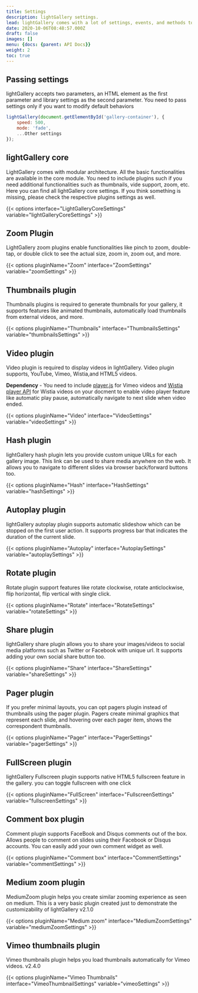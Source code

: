 ```yaml
---
title: Settings
description: lightGallery settings.
lead: lightGallery comes with a lot of settings, events, and methods to customize the gallery without touching the core code. You can find both lightGallery core settings, and the built in plugin settings here.
date: 2020-10-06T08:48:57.000Z
draft: false
images: []
menu: {docs: {parent: API Docs}}
weight: 2
toc: true
---
```


## Passing settings

lightGallery accepts two parameters, an HTML element as the first parameter and
library settings as the second parameter. You need to pass settings only if you
want to modify default behaviors

```javascript
lightGallery(document.getElementById('gallery-container'), {
    speed: 500,
    mode: 'fade',
    ...Other settings
});
```

## lightGallery core

LightGallery comes with modular architecture. All the basic functionalities are
available in the core module. You need to include plugins such if you need
additional functionalities such as thumbnails, vide support, zoom, etc. Here you
can find all lightGallery core settings. If you think something is missing,
please check the respective plugins settings as well.

{{< options interface="LightGalleryCoreSettings" variable="lightGalleryCoreSettings" >}}

<div class="options-section">

## Zoom Plugin

LightGallery zoom plugins enable functionalities like pinch to zoom, double-tap,
or double click to see the actual size, zoom in, zoom out, and more.

{{< options pluginName="Zoom" interface="ZoomSettings" variable="zoomSettings" >}}

</div>

<div class="options-section">

## Thumbnails plugin

Thumbnails plugins is required to generate thumbnails for your gallery, it
supports features like animated thumbnails, automatically load thumbnails from
external videos, and more.

{{< options pluginName="Thumbnails" interface="ThumbnailsSettings" variable="thumbnailsSettings" >}}

</div>

<div class="options-section">

## Video plugin

Video plugin is required to display videos in lightGallery. Video plugin
supports, YouTube, Vimeo, Wistia,and HTML5 videos.

<div class="alert alert-info" role="alert">
    <b>Dependency</b> - You need to include <a href="https://github.com/vimeo/player.js/">player.js</a> for Vimeo videos and <a href="https://wistia.com/support/developers/player-api">Wistia player API</a> for Wistia videos on your docment to enable video player feature like automatic play pause, automatically navigate to next slide when video ended.
</div>

{{< options pluginName="Video" interface="VideoSettings" variable="videoSettings" >}}

</div>

<div class="options-section">

## Hash plugin

lightGallery hash plugin lets you provide custom unique URLs for each gallery
image. This link can be used to share media anywhere on the web. It allows you
to navigate to different slides via browser back/forward buttons too.

{{< options pluginName="Hash" interface="HashSettings" variable="hashSettings" >}}

</div>

<div class="options-section">

## Autoplay plugin

lightGallery autoplay plugin supports automatic slideshow which can be stopped
on the first user action. It supports progress bar that indicates the duration
of the current slide.

{{< options pluginName="Autoplay" interface="AutoplaySettings" variable="autoplaySettings" >}}

</div>

<div class="options-section">

## Rotate plugin

Rotate plugin support features like rotate clockwise, rotate anticlockwise, flip
horizontal, flip vertical with single click.

{{< options pluginName="Rotate" interface="RotateSettings" variable="rotateSettings" >}}

</div>

<div class="options-section">

## Share plugin

lightGallery share plugin allows you to share your images/videos to social media
platforms such as Twitter or Facebook with unique url. It supports adding your
own social share button too.

{{< options pluginName="Share" interface="ShareSettings" variable="shareSettings" >}}

</div>

<div class="options-section">

## Pager plugin

If you prefer minimal layouts, you can opt pagers plugin instead of thumbnails
using the pager plugin. Pagers create minimal graphics that represent each
slide, and hovering over each pager item, shows the correspondent thumbnails.

{{< options pluginName="Pager" interface="PagerSettings" variable="pagerSettings" >}}

</div>

<div class="options-section">

## FullScreen plugin

lightGallery Fullscreen plugin supports native HTML5 fullscreen feature in the
gallery. you can toggle fullscreen with one click

{{< options pluginName="FullScreen" interface="FullscreenSettings" variable="fullscreenSettings" >}}

</div>

<div class="options-section">

## Comment box plugin

Comment plugin supports FaceBook and Disqus comments out of the box. Allows
people to comment on slides using their Facebook or Disqus accounts. You can
easily add your own comment widget as well.

{{< options pluginName="Comment box" interface="CommentSettings" variable="commentSettings" >}}

</div>

## Medium zoom plugin

MediumZoom plugin helps you create similar zooming experience as seen on medium.
This is a very basic plugin created just to demonstrate the customizability of
lightGallery
<span class="badge rounded-pill bg-danger font-12" title="Available since version 2.1.0">v2.1.0</span>

{{< options pluginName="Medium zoom" interface="MediumZoomSettings" variable="mediumZoomSettings" >}}

## Vimeo thumbnails plugin

Vimeo thumbnails plugin helps you load thumbnails automatically for Vimeo videos.
<span class="badge rounded-pill bg-danger font-12" title="Available since version 2.4.0">v2.4.0</span>

{{< options pluginName="Vimeo Thumbnails" interface="VimeoThumbnailSettings" variable="vimeoSettings" >}}

</div>

</div>
